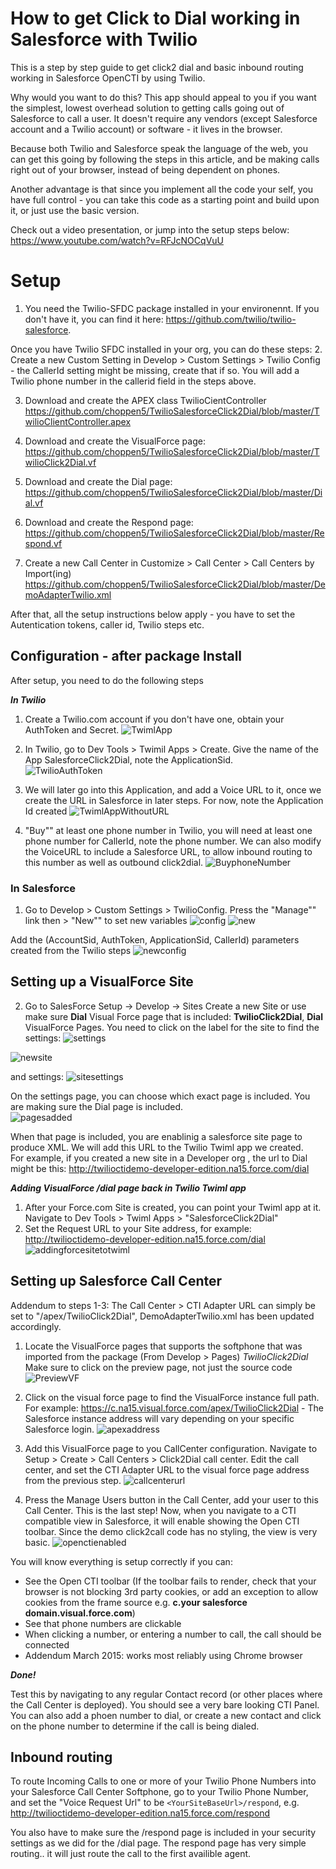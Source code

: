 #  How to get Click to Dial working in Salesforce with Twilio

This is a step by step guide to get click2 dial and basic inbound routing working in Salesforce OpenCTI by using Twilio.

Why would you want to do this? This app should appeal to you if you want the simplest, lowest overhead solution to getting calls going out of Salesforce to call a user. It doesn't require any vendors (except Salesforce account and a Twilio account) or software - it lives in the browser. 

Because both Twilio and Salesforce speak the language of the web, you can get this going by following the steps in this article, and be making calls right out of your browser, instead of being dependent on phones. 

Another advantage is that since you implement all the code your self, you have full control - you can take this code as a starting point and build upon it, or just use the basic version.

Check out a video presentation, or jump into the setup steps below: https://www.youtube.com/watch?v=RFJcNOCqVuU

# Setup


1. You need the Twilio-SFDC package installed in your environennt. If you don't have it, you can find it here: https://github.com/twilio/twilio-salesforce. 

 Once you have Twilio SFDC installed in your org, you can do these steps:
2. Create a new Custom Setting in Develop > Custom Settings > Twilio Config - the CallerId setting might be missing, create that if so.  You will add a Twilio phone number in the callerid field in the steps above. 

3. Download and create the APEX class TwilioCientController https://github.com/choppen5/TwilioSalesforceClick2Dial/blob/master/TwilioClientController.apex

4. Download and create the VisualForce page: https://github.com/choppen5/TwilioSalesforceClick2Dial/blob/master/TwilioClick2Dial.vf

5. Download and create the Dial page: https://github.com/choppen5/TwilioSalesforceClick2Dial/blob/master/Dial.vf

6. Download and create the Respond page: https://github.com/choppen5/TwilioSalesforceClick2Dial/blob/master/Respond.vf

7. Create a new Call Center in Customize > Call Center > Call Centers by Import(ing) https://github.com/choppen5/TwilioSalesforceClick2Dial/blob/master/DemoAdapterTwilio.xml


After that, all the setup instructions below apply - you have to set the Autentication tokens, caller id, Twilio steps etc.


## Configuration - after package Install

After setup, you need to do the following steps

***In Twilio***

1. Create a Twilio.com account if you don't have one, obtain your AuthToken and Secret.
![TwimlApp](http://uploadir.com/u/ecsgu7jl)

2. In Twilio, go to Dev Tools > Twimil  Apps > Create. Give the name of the App SalesforceClick2Dial,  note the ApplicationSid.  
![TwilioAuthToken](http://uploadir.com/u/vfv1enbb)

3. We will later go into this Application, and add a Voice URL to it, once we create the URL in Salesforce in later steps. For now, note the Application Id created
![TwimlAppWithoutURL](http://uploadir.com/u/u7lpiwhv)

4. "Buy"" at least one phone number in Twilio, you will need at least one phone number for CallerId, note the phone number.  We can also modify the VoiceURL to include a Salesforce URL, to allow inbound routing to this number as well as outbound click2dial.
![BuyphoneNumber](http://uploadir.com/u/5mu93v1n)


### In Salesforce

1. Go to Develop > Custom Settings > TwilioConfig.  Press the "Manage"" link then > "New"" to set new variables
![config](http://uploadir.com/u/n6p22ssu)
![new](http://uploadir.com/u/ln6wpcbm) 

Add the (AccountSid, AuthToken, ApplicationSid, CallerId) parameters created from the Twilio steps 
![newconfig](http://uploadir.com/u/q7eppa04)


## Setting up a VisualForce Site

2. Go to SalesForce Setup -> Develop -> Sites 
Create a new Site or use make sure **Dial**  Visual Force page that is included:  **TwilioClick2Dial**, **Dial** VisualForce Pages. You need to click on the label for the site to find the settings:
![settings](http://uploadir.com/u/lf4kunkx)

![newsite](http://uploadir.com/u/8hor44dt)

and settings:
![sitesettings](http://uploadir.com/u/o363ocpo)


On the settings page, you can choose which exact page is included.  You are making sure the Dial page is included.  
![pagesadded](http://uploadir.com/u/xr4yf9b5)

When that page is included, you are enablinig a salesforce site page to produce XML.  We will add this URL to the Twilio Twiml app we created.  
For example, if you created a new site in a Developer org , the url to Dial might be this: 
 http://twilioctidemo-developer-edition.na15.force.com/dial
 
 

***Adding VisualForce /dial page back in Twilio  Twiml app***

1. After your Force.com Site is created, you can point your Twiml app at it.  Navigate to Dev Tools > Twiml Apps > "SalesforceClick2Dial"
2. Set the Request URL to your Site address, for example: http://twilioctidemo-developer-edition.na15.force.com/dial
![addingforcesitetotwiml](http://uploadir.com/u/2vwdscay)



## Setting up Salesforce Call Center

Addendum to steps 1-3: The Call Center > CTI Adapter URL can simply be set to "/apex/TwilioClick2Dial", DemoAdapterTwilio.xml has been updated accordingly.

1. Locate the VisualForce pages that supports the softphone that was imported from the package (From Develop > Pages) *TwilioClick2Dial*
Make sure to click on the preview page, not just the source code
![PreviewVF](http://uploadir.com/u/mtginq7w)

2.  Click on the visual force page to find the VisualForce instance full path.  For example: https://c.na15.visual.force.com/apex/TwilioClick2Dial - The Salesforce instance address will vary depending on your specific Salesforce login.
![apexaddress](http://uploadir.com/u/cx6axmqc)

3. Add this VisualForce page to you CallCenter configuration.  Navigate to Setup > Create > Call Centers > Click2Dial call center.  Edit the call center, and set the CTI Adapter URL to the visual force page address from the previous step.
![callcenterurl](http://uploadir.com/u/lyhysp3e)


4. Press the Manage Users button in the Call Center, add your user to this Call Center.  This is the last step!  Now, when you navigate to a CTI compatible view in Salesforce, it will enable showing the Open CTI toolbar.  Since the demo click2call code has no styling,  the view is very basic. 
![openctienabled](http://uploadir.com/u/do78g14m)

You will know everything is setup correctly if you can:
- See the Open CTI toolbar (If the toolbar fails to render, check that your browser is not blocking 3rd party cookies, or add an exception to allow cookies from the frame source e.g.  **c.**your salesforce domain**.visual.force.com**)
- See that phone numbers are clickable
- When clicking a number, or entering a number to call, the call should be connected
- Addendum March 2015: works most reliably using Chrome browser


***Done!***

Test this by navigating to any regular Contact record (or other places where the Call Center is deployed). You should see a very bare looking CTI Panel.  You can also add a phoen number to dial, or create a new contact and click on the phone number to determine if the call is being dialed.

## Inbound routing

To route Incoming Calls to one or more of your Twilio Phone Numbers into your Salesforce Call Center Softphone, go to your Twilio Phone Number, and set the "Voice Request Url"  to be `<YourSiteBaseUrl>/respond`, e.g. http://twilioctidemo-developer-edition.na15.force.com/respond

You also have to make sure the /respond page is included in your security settings as we did for the /dial page.  The respond page has very simple routing.. it will just route the call to the first availible agent.



